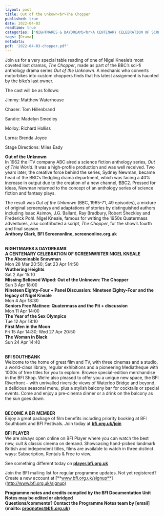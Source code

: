 ```yaml
---
layout: post
title: Out of the Unkown<br>The Chopper
published: true
date: 2022-04-03
readtime: true
categories: ['NIGHTMARES & DAYDREAMS<br>A CENTENARY CELEBRATION OF SCREENWRITER NIGEL KNEALE']
tags: [Drama]
metadata:
pdf: '2022-04-03-chopper.pdf'
---
```


Join us for a very special table reading of one of Nigel Kneale’s most coveted lost dramas, _The Chopper_, made as part of the BBC’s sci-fi anthology drama series _Out of the Unknown_. A mechanic who converts motorbikes into custom choppers finds that his latest assignment is haunted by the bike’s last owner.

The cast will be as follows:

Jimmy: Matthew Waterhouse

Chaser: Tom Hillenbrand

Sandie: Madelyn Smedley

Molloy: Richard Holliss

Lorna: Brenda Joyce

Stage Directions: Miles Eady

**Out of the Unknown**<br>
In 1962 the ITV company ABC aired a science fiction anthology series, _Out of This World_. It was a high-profile production and was well received. Two years later, the creative force behind the series, Sydney Newman, became head of the BBC’s fledgling drama department, which was facing a 40% increase in output due to the creation of a new channel, BBC2. Pressed for ideas, Newman returned to the concept of an anthology series of science fiction and fantasy plays.

The result was _Out of the Unknown_ (BBC, 1965-71, 49 episodes), a mixture of original screenplays and adaptations of stories by distinguished authors including Isaac Asimov, J.G. Ballard, Ray Bradbury, Robert Sheckley and Frederick Pohl. Nigel Kneale, famous for writing the 1950s Quatermass adventures, also contributed a script, _The Chopper_, for the show’s fourth and final season.<br>
**Anthony Clark, BFI Screenonline, screenonline.org.uk**<br>
<br>

**NIGHTMARES & DAYDREAMS<br>
A CENTENARY CELEBRATION OF SCREENWRITER NIGEL KNEALE**<br>
**The Abominable Snowman**<br>
Mon 28 Mar 20:50; Sat 23 Apr 14:50<br>
**Wuthering Heights**<br>
Sat 2 Apr 15:10<br>
**Missing Believed Wiped: Out of the Unknown: The Chopper**<br>
Sun 3 Apr 18:00<br>
**Nineteen Eighty-Four + Panel Discussion: Nineteen Eighty-Four and the legacy of Nigel Kneale**<br>
Mon 4 Apr 18:30<br>
**Seniors Free Matinee: Quatermass and the Pit + discussion**<br>
Mon 11 Apr 14:00<br>
**The Year of the Sex Olympics**<br>
Tue 12 Apr 18:10<br>
**First Men in the Moon**<br>
Fri 15 Apr 14:30; Wed 27 Apr 20:50<br>
**The Woman in Black**<br>
Sun 24 Apr 14:40<br>
<br>

**BFI SOUTHBANK**  
Welcome to the home of great film and TV, with three cinemas and a studio, a world-class library, regular exhibitions and a pioneering Mediatheque with 1000s of free titles for you to explore. Browse special-edition merchandise in the BFI Shop. We’re also pleased to offer you a unique new space, the BFI Riverfront – with unrivalled riverside views of Waterloo Bridge and beyond, a delicious seasonal menu, plus a stylish balcony bar for cocktails or special events. Come and enjoy a pre-cinema dinner or a drink on the balcony as the sun goes down.  
<br>

**BECOME A BFI MEMBER**  
Enjoy a great package of film benefits including priority booking at BFI Southbank and BFI Festivals. Join today at [**bfi.org.uk/join**](http://www.bfi.org.uk/join)  

**BFI PLAYER**  
 We are always open online on BFI Player where you can watch the best new, cult &amp; classic cinema on demand. Showcasing hand-picked landmark British and independent titles, films are available to watch in three distinct ways: Subscription, Rentals &amp; Free to view.  

See something different today on [**player.bfi.org.uk**](https://player.bfi.org.uk)  

Join the BFI mailing list for regular programme updates. Not yet registered? Create a new account at [**www.bfi.org.uk/signup**](http://www.bfi.org.uk/signup)

**Programme notes and credits compiled by the BFI Documentation Unit  
Notes may be edited or abridged  
Questions/comments? Contact the Programme Notes team by [email](mailto: prognotes@bfi.org.uk)**
